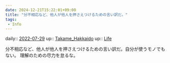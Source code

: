 ```yaml
---
date: 2024-12-21T15:22:01+09:00
title: "分不相応など、他人が他人を押さえつけるための言い訳だ。"
tags:
 - Info
---
```


daily:: [2022-07-29](Daily_Note/2022-07-29.md)
up:: [Takame_Hakkaido](../Bar/Novel/Nacaria/Takame_Hakkaido.md)
up:: [Life](../Bar/Novel/Chaos/Life.md)

分不相応など、他人が他人を押さえつけるための言い訳だ。自分が使うモノでもない。
理解のための尽力を怠るな。